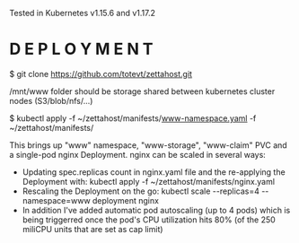 Tested in Kubernetes v1.15.6 and v1.17.2

# D E P L O Y M E N T

$ git clone https://github.com/totevt/zettahost.git

/mnt/www folder should be storage shared between kubernetes cluster nodes (S3/blob/nfs/...)

$ kubectl apply -f ~/zettahost/manifests/www-namespace.yaml -f ~/zettahost/manifests/

This brings up "www" namespace, "www-storage", "www-claim" PVC and a single-pod nginx Deployment. nginx can be scaled in several ways:
   - Updating spec.replicas count in nginx.yaml file and the re-applying the Deployment with: kubectl apply -f ~/zettahost/manifests/nginx.yaml
   - Rescaling the Deployment on the go: kubectl scale --replicas=4 --namespace=www deployment nginx
   - In addition I've added automatic pod autoscaling (up to 4 pods) which is being triggerred once the pod's CPU utilization hits 80% (of the 250 miliCPU units that are set as cap limit)
